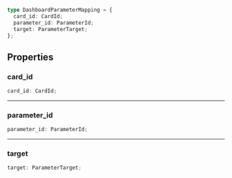 ```ts
type DashboardParameterMapping = {
  card_id: CardId;
  parameter_id: ParameterId;
  target: ParameterTarget;
};
```

## Properties

### card\_id

```ts
card_id: CardId;
```

***

### parameter\_id

```ts
parameter_id: ParameterId;
```

***

### target

```ts
target: ParameterTarget;
```
